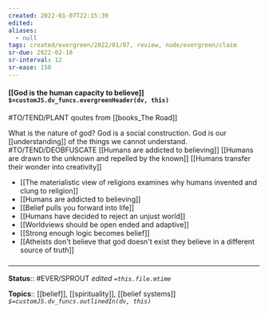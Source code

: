 ```yaml
---
created: 2022-01-07T22:15:39 
edited: 
aliases:
  - null
tags: created/evergreen/2022/01/07, review, node/evergreen/claim
sr-due: 2022-02-18
sr-interval: 12
sr-ease: 150
---
```


#### [[God is the human capacity to believe]] `$=customJS.dv_funcs.evergreenHeader(dv, this)`

#TO/TEND/PLANT qoutes from [[books_The Road]]

What is the nature of god? God is a social construction. God is our [[understanding]] of the things we cannot understand. 
#TO/TEND/DEOBFUSCATE 
[[Humans are addicted to believing]]
[[Humans are drawn to the unknown and repelled by the known]]
[[Humans transfer their wonder into creativity]]

- [[The materialistic view of religions examines why humans invented and clung to religion]]
- [[Humans are addicted to believing]]
- [[Belief pulls you forward into life]]
- [[Humans have decided to reject an unjust world]]
- [[Worldviews should be open ended and adaptive]]
- [[Strong enough logic becomes belief]] 
- [[Atheists don't believe that god doesn't exist they believe in a different source of truth]]

### <hr class="footnote"/>

**Status**:: #EVER/SPROUT
*edited `=this.file.mtime`*

**Topics**:: [[belief]], [[spirituality]], [[belief systems]]
*`$=customJS.dv_funcs.outlinedIn(dv, this)`*
